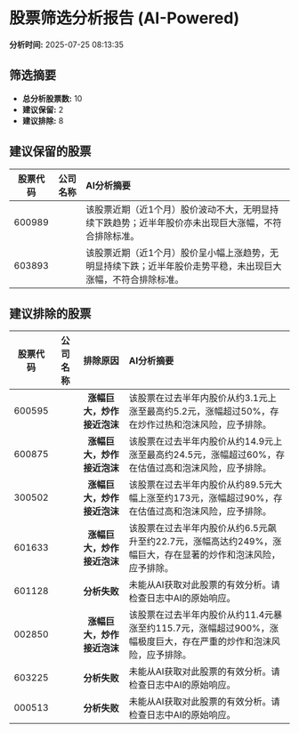 # 股票筛选分析报告 (AI-Powered)

**分析时间:** 2025-07-25 08:13:35

## 筛选摘要

- **总分析股票数:** 10
- **建议保留:** 2
- **建议排除:** 8

## 建议保留的股票

| 股票代码 | 公司名称 | AI分析摘要 |
|:---:|:---:|:---|
| 600989 |  | 该股票近期（近1个月）股价波动不大，无明显持续下跌趋势；近半年股价亦未出现巨大涨幅，不符合排除标准。 |
| 603893 |  | 该股票近期（近1个月）股价呈小幅上涨趋势，无明显持续下跌；近半年股价走势平稳，未出现巨大涨幅，不符合排除标准。 |

## 建议排除的股票

| 股票代码 | 公司名称 | 排除原因 | AI分析摘要 |
|:---:|:---:|:---:|:---|
| 600595 |  | **涨幅巨大，炒作接近泡沫** | 该股票在过去半年内股价从约3.1元上涨至最高约5.2元，涨幅超过50%，存在炒作过热和泡沫风险，应予排除。 |
| 600875 |  | **涨幅巨大，炒作接近泡沫** | 该股票在过去半年内股价从约14.9元上涨至最高约24.5元，涨幅超过60%，存在估值过高和泡沫风险，应予排除。 |
| 300502 |  | **涨幅巨大，炒作接近泡沫** | 该股票在过去半年内股价从约89.5元大幅上涨至约173元，涨幅超过90%，存在估值过高和泡沫风险，应予排除。 |
| 601633 |  | **涨幅巨大，炒作接近泡沫** | 该股票在过去半年内股价从约6.5元飙升至约22.7元，涨幅高达约249%，涨幅巨大，存在显著的炒作和泡沫风险，应予排除。 |
| 601128 |  | **分析失败** | 未能从AI获取对此股票的有效分析。请检查日志中AI的原始响应。 |
| 002850 |  | **涨幅巨大，炒作接近泡沫** | 该股票在过去半年内股价从约11.4元暴涨至约115.7元，涨幅超过900%，涨幅极度巨大，存在严重的炒作和泡沫风险，应予排除。 |
| 603225 |  | **分析失败** | 未能从AI获取对此股票的有效分析。请检查日志中AI的原始响应。 |
| 000513 |  | **分析失败** | 未能从AI获取对此股票的有效分析。请检查日志中AI的原始响应。 |
